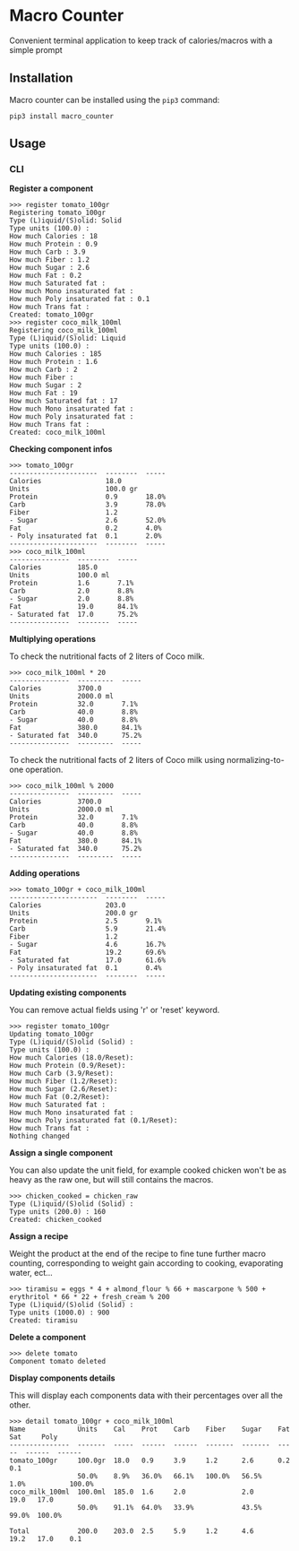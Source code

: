 # Macro Counter

Convenient terminal application to keep track of calories/macros with a simple prompt

## Installation

Macro counter can be installed using the `pip3` command:

```
pip3 install macro_counter
```

## Usage

### CLI

**Register a component**

```
>>> register tomato_100gr
Registering tomato_100gr
Type (L)iquid/(S)olid: Solid
Type units (100.0) :
How much Calories : 18
How much Protein : 0.9
How much Carb : 3.9
How much Fiber : 1.2
How much Sugar : 2.6
How much Fat : 0.2
How much Saturated fat :
How much Mono insaturated fat :
How much Poly insaturated fat : 0.1
How much Trans fat :
Created: tomato_100gr
>>> register coco_milk_100ml
Registering coco_milk_100ml
Type (L)iquid/(S)olid: Liquid
Type units (100.0) :
How much Calories : 185
How much Protein : 1.6
How much Carb : 2
How much Fiber :
How much Sugar : 2
How much Fat : 19
How much Saturated fat : 17
How much Mono insaturated fat :
How much Poly insaturated fat :
How much Trans fat :
Created: coco_milk_100ml
```

**Checking component infos**

```
>>> tomato_100gr
----------------------  --------  -----
Calories                18.0
Units                   100.0 gr
Protein                 0.9       18.0%
Carb                    3.9       78.0%
Fiber                   1.2
- Sugar                 2.6       52.0%
Fat                     0.2       4.0%
- Poly insaturated fat  0.1       2.0%
----------------------  --------  -----
>>> coco_milk_100ml
---------------  --------  -----
Calories         185.0
Units            100.0 ml
Protein          1.6       7.1%
Carb             2.0       8.8%
- Sugar          2.0       8.8%
Fat              19.0      84.1%
- Saturated fat  17.0      75.2%
---------------  --------  -----
```

**Multiplying operations**

To check the nutritional facts of 2 liters of Coco milk.

```
>>> coco_milk_100ml * 20
---------------  ---------  -----
Calories         3700.0
Units            2000.0 ml
Protein          32.0       7.1%
Carb             40.0       8.8%
- Sugar          40.0       8.8%
Fat              380.0      84.1%
- Saturated fat  340.0      75.2%
---------------  ---------  -----
```

To check the nutritional facts of 2 liters of Coco milk using normalizing-to-one operation.

```
>>> coco_milk_100ml % 2000
---------------  ---------  -----
Calories         3700.0
Units            2000.0 ml
Protein          32.0       7.1%
Carb             40.0       8.8%
- Sugar          40.0       8.8%
Fat              380.0      84.1%
- Saturated fat  340.0      75.2%
---------------  ---------  -----
```

**Adding operations**

```
>>> tomato_100gr + coco_milk_100ml
----------------------  --------  -----
Calories                203.0
Units                   200.0 gr
Protein                 2.5       9.1%
Carb                    5.9       21.4%
Fiber                   1.2
- Sugar                 4.6       16.7%
Fat                     19.2      69.6%
- Saturated fat         17.0      61.6%
- Poly insaturated fat  0.1       0.4%
----------------------  --------  -----
```

**Updating existing components**

You can remove actual fields using 'r' or 'reset' keyword.

```
>>> register tomato_100gr
Updating tomato_100gr
Type (L)iquid/(S)olid (Solid) :
Type units (100.0) :
How much Calories (18.0/Reset):
How much Protein (0.9/Reset):
How much Carb (3.9/Reset):
How much Fiber (1.2/Reset):
How much Sugar (2.6/Reset):
How much Fat (0.2/Reset):
How much Saturated fat :
How much Mono insaturated fat :
How much Poly insaturated fat (0.1/Reset):
How much Trans fat :
Nothing changed
```

**Assign a single component**

You can also update the unit field, for example cooked chicken won't be as heavy as the raw one, but will still contains the macros.

```
>>> chicken_cooked = chicken_raw
Type (L)iquid/(S)olid (Solid) :
Type units (200.0) : 160
Created: chicken_cooked
```

**Assign a recipe**

Weight the product at the end of the recipe to fine tune further macro counting, corresponding to weight gain according to cooking, evaporating water, ect...

```
>>> tiramisu = eggs * 4 + almond_flour % 66 + mascarpone % 500 + erythritol * 66 * 22 + fresh_cream % 200
Type (L)iquid/(S)olid (Solid) :
Type units (1000.0) : 900
Created: tiramisu
```

**Delete a component**

```
>>> delete tomato
Component tomato deleted
```

**Display components details**

This will display each components data with their percentages over all the other.

```
>>> detail tomato_100gr + coco_milk_100ml
Name             Units    Cal    Prot    Carb    Fiber    Sugar    Fat    Sat     Poly
---------------  -------  -----  ------  ------  -------  -------  -----  ------  ------
tomato_100gr     100.0gr  18.0   0.9     3.9     1.2      2.6      0.2            0.1
                 50.0%    8.9%   36.0%   66.1%   100.0%   56.5%    1.0%           100.0%
coco_milk_100ml  100.0ml  185.0  1.6     2.0              2.0      19.0   17.0
                 50.0%    91.1%  64.0%   33.9%            43.5%    99.0%  100.0%

Total            200.0    203.0  2.5     5.9     1.2      4.6      19.2   17.0    0.1
```
